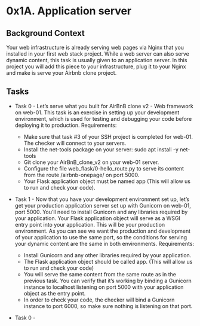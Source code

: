 # 0x1A. Application server

## Background Context

Your web infrastructure is already serving web pages via Nginx that you installed in your first web stack project. While a web server can also serve dynamic content, this task is usually given to an application server. In this project you will add this piece to your infrastructure, plug it to your Nginx and make is serve your Airbnb clone project.

## Tasks

* Task 0 - Let’s serve what you built for AirBnB clone v2 - Web framework on web-01. This task is an exercise in setting up your development environment, which is used for testing and debugging your code before deploying it to production.
    Requirements:
    - Make sure that task #3 of your SSH project is completed for web-01. The checker will connect to your servers.
    - Install the net-tools package on your server: sudo apt install -y net-tools
    - Git clone your AirBnB_clone_v2 on your web-01 server.
    - Configure the file web_flask/0-hello_route.py to serve its content from the route /airbnb-onepage/ on port 5000.
    - Your Flask application object must be named app (This will allow us to run and check your code).

* Task 1 - Now that you have your development environment set up, let’s get your production application server set up with Gunicorn on web-01, port 5000. You’ll need to install Gunicorn and any libraries required by your application. Your Flask application object will serve as a WSGI entry point into your application. This will be your production environment. As you can see we want the production and development of your application to use the same port, so the conditions for serving your dynamic content are the same in both environments.
    Requirements:
    - Install Gunicorn and any other libraries required by your application.
    - The Flask application object should be called app. (This will allow us to run and check your code)
    - You will serve the same content from the same route as in the previous task. You can verify that it’s working by binding a Gunicorn instance to localhost listening on port 5000 with your application object as the entry point.
    - In order to check your code, the checker will bind a Gunicorn instance to port 6000, so make sure nothing is listening on that port.

* Task 0 - 
